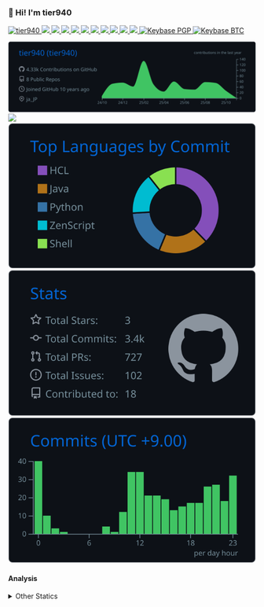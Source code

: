 ### 👋 Hi! I'm tier940

<p align="left"> 
  <a href="https://github.com/tier940/tier940/">
    <img src="https://komarev.com/ghpvc/?username=tier940" alt="tier940" />
  </a>
  <a href="http://twitter.com/tier940">
    <img height="20" src="https://img.shields.io/twitter/follow/tier940?label=Twitter&logo=twitter&style=flat" />
  </a>
  <a href="https://github.com/tier940">
    <img height="20" src="https://img.shields.io/github/followers/tier940?label=follow&logo=github&style=flat" />
  </a>
  <a href="https://www.reddit.com/user/tier940">
    <img height="20" src="https://img.shields.io/reddit/user-karma/combined/tier940?label=Reddit&logo=reddit&style=flat" />
  </a>
  <a href="https://stackoverflow.com/users/17317833/tier940">
    <img height="20" src="https://img.shields.io/stackexchange/stackoverflow/r/17317833?label=StackOverflow&logo=stack-overflow&style=flat" />
  </a>
  <a href="https://zenn.dev/tier940">
    <img height="20" src="https://zenn.badge.nikaera.com/s/tier940/likes" />
  </a>
  <a href="https://zenn.dev/tier940">
    <img height="20" src="https://zenn.badge.nikaera.com/s/tier940/followers" />
  </a>
  <a href="https://zenn.dev/tier940">
    <img height="20" src="https://zenn.badge.nikaera.com/s/tier940/articles" />
  </a>
  <a href="http://qiita.com/tier940">
    <img height="20" src="https://qiita-badge.apiapi.app/s/tier940/posts.svg" />
  </a>
  <a href="http://qiita.com/tier940">
    <img height="20" src="https://qiita-badge.apiapi.app/s/tier940/contributions.svg" />
  </a>
  <a href="https://github.com/tier940/tier940/">
    <img height="20" src="https://github.com/tier940/tier940/actions/workflows/main.yml/badge.svg" />
  </a>
  <a href="https://keybase.io/tier940">
    <img alt="Keybase PGP" src="https://img.shields.io/keybase/pgp/tier940">
  </a>
  <a href="https://keybase.io/tier940">
    <img alt="Keybase BTC" src="https://img.shields.io/keybase/btc/tier940">
  </a>
</p>

[![](https://raw.githubusercontent.com/tier940/tier940/main/profile-summary-card-output/github_dark/0-profile-details.svg)](https://github.com/vn7n24fzkq/github-profile-summary-cards)
[![](https://raw.githubusercontent.com/tier940/tier940/main/profile-summary-card-output/github_dark/1-repos-per-language.svg)](https://github.com/vn7n24fzkq/github-profile-summary-cards) [![](https://raw.githubusercontent.com/tier940/tier940/main/profile-summary-card-output/github_dark/2-most-commit-language.svg)](https://github.com/vn7n24fzkq/github-profile-summary-cards)
[![](https://raw.githubusercontent.com/tier940/tier940/main/profile-summary-card-output/github_dark/3-stats.svg)](https://github.com/vn7n24fzkq/github-profile-summary-cards) [![](https://raw.githubusercontent.com/tier940/tier940/main/profile-summary-card-output/github_dark/4-productive-time.svg)](https://github.com/vn7n24fzkq/github-profile-summary-cards)


#### Analysis
<!-- <img height="150" src="https://github.com/tier940/tier940/blob/master/images/stat.svg" alt="Alternative Text"/> -->

<details>
  <summary>Other Statics</summary>
  <!--START_SECTION:waka-->
![Code Time](http://img.shields.io/badge/Code%20Time-3%2C017%20hrs%2059%20mins-blue)

**🐱 My GitHub Data** 

> 📦 21.7 kB Used in GitHub's Storage 
 > 
> 💼 Opted to Hire
 > 
> 📜 10 Public Repositories 
 > 
> 🔑 1 Private Repositories 
 > 
**I'm an Early 🐤** 

```text
🌞 Morning                1508 commits        ████░░░░░░░░░░░░░░░░░░░░░   15.81 % 
🌆 Daytime                3481 commits        █████████░░░░░░░░░░░░░░░░   36.49 % 
🌃 Evening                3506 commits        █████████░░░░░░░░░░░░░░░░   36.75 % 
🌙 Night                  1044 commits        ███░░░░░░░░░░░░░░░░░░░░░░   10.94 % 
```
📅 **I'm Most Productive on Saturday** 

```text
Monday                   936 commits         ██░░░░░░░░░░░░░░░░░░░░░░░   09.81 % 
Tuesday                  1695 commits        ████░░░░░░░░░░░░░░░░░░░░░   17.77 % 
Wednesday                1076 commits        ███░░░░░░░░░░░░░░░░░░░░░░   11.28 % 
Thursday                 1080 commits        ███░░░░░░░░░░░░░░░░░░░░░░   11.32 % 
Friday                   1237 commits        ███░░░░░░░░░░░░░░░░░░░░░░   12.97 % 
Saturday                 1850 commits        █████░░░░░░░░░░░░░░░░░░░░   19.39 % 
Sunday                   1665 commits        ████░░░░░░░░░░░░░░░░░░░░░   17.45 % 
```


📊 **This Week I Spent My Time On** 

```text
🕑︎ Time Zone: Asia/Tokyo

💬 Programming Languages: 
Java                     14 hrs 34 mins      ██████████████████░░░░░░░   70.78 % 
Other                    1 hr 1 min          █░░░░░░░░░░░░░░░░░░░░░░░░   04.95 % 
JSON                     54 mins             █░░░░░░░░░░░░░░░░░░░░░░░░   04.38 % 
Ruby                     51 mins             █░░░░░░░░░░░░░░░░░░░░░░░░   04.15 % 
Markdown                 41 mins             █░░░░░░░░░░░░░░░░░░░░░░░░   03.36 % 

🔥 Editors: 
IntelliJ                 15 hrs 29 mins      ███████████████████░░░░░░   75.24 % 
VS Code                  5 hrs 5 mins        ██████░░░░░░░░░░░░░░░░░░░   24.76 % 

💻 Operating System: 
Windows                  20 hrs 35 mins      █████████████████████████   100.00 % 
```

**I Mostly Code in Java** 

```text
Java                     12 repos            ███████████░░░░░░░░░░░░░░   44.44 % 
ZenScript                3 repos             ███░░░░░░░░░░░░░░░░░░░░░░   11.11 % 
HTML                     2 repos             ██░░░░░░░░░░░░░░░░░░░░░░░   07.41 % 
HCL                      2 repos             ██░░░░░░░░░░░░░░░░░░░░░░░   07.41 % 
Dockerfile               1 repo              █░░░░░░░░░░░░░░░░░░░░░░░░   03.70 % 
```



**Timeline**

![Lines of Code chart](https://raw.githubusercontent.com/tier940/tier940/main/assets/bar_graph.png)


 Last Updated on 31/12/2023 01:23:14 UTC
<!--END_SECTION:waka-->
</details>
